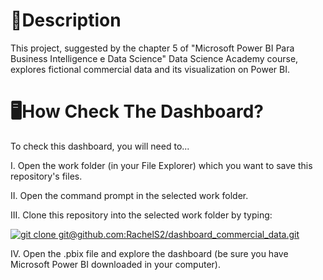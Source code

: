 # 📃Description

This project, suggested by the chapter 5 of "Microsoft Power BI Para Business Intelligence e Data Science" Data Science Academy course, explores fictional commercial data and its visualization on Power BI. 

# 🖥️How Check The Dashboard?

To check this dashboard, you will need to...

I. Open the work folder (in your File Explorer) which you want to save this repository's files.

II. Open the command prompt in the selected work folder.

III. Clone this repository into the selected work folder by typing:
 
[![git clone git@github.com:RachelS2/dashboard_commercial_data.git](https://img.shields.io/badge/-git%20clone%20git@github.com:RachelS2/dashboard_commercial_data.git-blue?style=for-the-badge)](https://github.com/RachelS2/dashboard_commercial_data.git)

IV. Open the .pbix file and explore the dashboard (be sure you have Microsoft Power BI downloaded in your computer).
